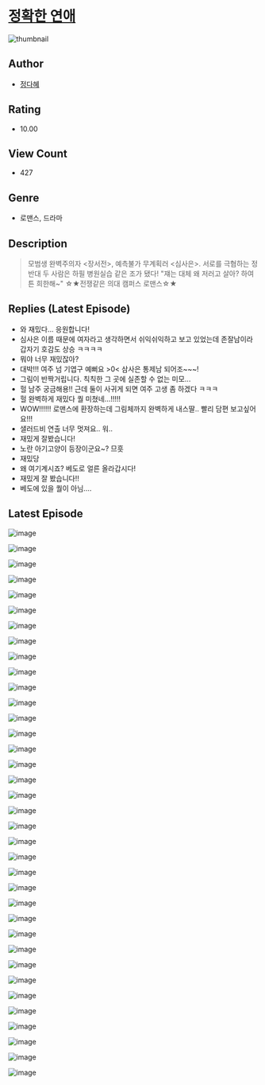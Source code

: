 # [정확한 연애](https://comic.naver.com/bestChallenge/list?titleId=810081)
![thumbnail](https://image-comic.pstatic.net/user_contents_data/challenge_comic/2023/05/23/358441/upload_3559022606268064307_480x623.jpeg)

## Author
- [정다혜](https://comic.naver.com/artistTitle?id=358441)

## Rating
- 10.00

## View Count
- 427

## Genre
- 로맨스, 드라마

## Description
> 모범생 완벽주의자 <장서전>, 예측불가 무계획러 <심사은>. 서로를 극혐하는 정반대 두 사람은 하필 병원실습 같은 조가 됐다! "쟤는 대체 왜 저러고 살아? 하여튼 희한해~" ☆★전쟁같은 의대 캠퍼스 로맨스☆★

## Replies (Latest Episode)
- 와 재밌다... 응원합니다!
- 심사은 이름 때문에 여자라고 생각하면서 쉬익쉬익하고 보고 있었는데 존잘남이라 갑자기 호감도 상승 ㅋㅋㅋㅋ
- 뭐야 너무 재밌잖아?
- 대박!!! 여주 넘 기엽구 예뻐요 >0< 삼사은 통제남 되어조~~~!
- 그림이 반짝거립니다. 칙칙한 그 곳에 실존할 수 없는 미모...
- 헐 남주 궁금해용!! 근데 둘이 사귀게 되면 여주 고생 좀 하겠다 ㅋㅋㅋ
- 헐 완벽하게 재밌다 퀄 미쳤네…!!!!!
- WOW!!!!!! 로맨스에 환장하는데 그림체까지 완벽하게 내스딸.. 빨리 담편 보고싶어요!!!
- 샐러드비 연출 너무 멋져요.. 워..
- 재밌게 잘봤습니다!
- 노란 아기고양이 등장이군요~? 므흣
- 재밌당
- 왜 여기계시죠? 베도로 얼른 올라갑시다!
- 재밌게 잘 봤습니다!!
- 베도에 있을 퀄이 아님….

## Latest Episode
![image](https://image-comic.pstatic.net/user_contents_data/challenge_comic/2023/05/26/358441/upload_3546927076456293734.jpeg)

![image](https://image-comic.pstatic.net/user_contents_data/challenge_comic/2023/05/26/358441/upload_7365980450310074469.jpeg)

![image](https://image-comic.pstatic.net/user_contents_data/challenge_comic/2023/05/26/358441/upload_7365464997631504997.jpeg)

![image](https://image-comic.pstatic.net/user_contents_data/challenge_comic/2023/05/26/358441/upload_3775198889622386231.jpeg)

![image](https://image-comic.pstatic.net/user_contents_data/challenge_comic/2023/05/26/358441/upload_7077463122329559397.jpeg)

![image](https://image-comic.pstatic.net/user_contents_data/challenge_comic/2023/05/26/358441/upload_3558180389001835318.jpeg)

![image](https://image-comic.pstatic.net/user_contents_data/challenge_comic/2023/05/26/358441/upload_3919595332907262512.jpeg)

![image](https://image-comic.pstatic.net/user_contents_data/challenge_comic/2023/05/26/358441/upload_4121981566219531065.jpeg)

![image](https://image-comic.pstatic.net/user_contents_data/challenge_comic/2023/05/26/358441/upload_7363773747706607460.jpeg)

![image](https://image-comic.pstatic.net/user_contents_data/challenge_comic/2023/05/26/358441/upload_3487254170906670436.jpeg)

![image](https://image-comic.pstatic.net/user_contents_data/challenge_comic/2023/05/26/358441/upload_3558795021118551652.jpeg)

![image](https://image-comic.pstatic.net/user_contents_data/challenge_comic/2023/05/26/358441/upload_7220508459785271088.jpeg)

![image](https://image-comic.pstatic.net/user_contents_data/challenge_comic/2023/05/26/358441/upload_7147273301631657528.jpeg)

![image](https://image-comic.pstatic.net/user_contents_data/challenge_comic/2023/05/26/358441/upload_7292511305962239540.jpeg)

![image](https://image-comic.pstatic.net/user_contents_data/challenge_comic/2023/05/26/358441/upload_7090414455215044656.jpeg)

![image](https://image-comic.pstatic.net/user_contents_data/challenge_comic/2023/05/26/358441/upload_3906090065912554547.jpeg)

![image](https://image-comic.pstatic.net/user_contents_data/challenge_comic/2023/05/26/358441/upload_3688783691585643620.jpeg)

![image](https://image-comic.pstatic.net/user_contents_data/challenge_comic/2023/05/26/358441/upload_4063144488001168696.jpeg)

![image](https://image-comic.pstatic.net/user_contents_data/challenge_comic/2023/05/26/358441/upload_7365415296183002168.jpeg)

![image](https://image-comic.pstatic.net/user_contents_data/challenge_comic/2023/05/26/358441/upload_3846414253472428344.jpeg)

![image](https://image-comic.pstatic.net/user_contents_data/challenge_comic/2023/05/26/358441/upload_7004614979444958308.jpeg)

![image](https://image-comic.pstatic.net/user_contents_data/challenge_comic/2023/05/26/358441/upload_3544389420863533874.jpeg)

![image](https://image-comic.pstatic.net/user_contents_data/challenge_comic/2023/05/26/358441/upload_7293071837711773794.jpeg)

![image](https://image-comic.pstatic.net/user_contents_data/challenge_comic/2023/05/26/358441/upload_4135255965876642914.jpeg)

![image](https://image-comic.pstatic.net/user_contents_data/challenge_comic/2023/05/26/358441/upload_7076902577571455845.jpeg)

![image](https://image-comic.pstatic.net/user_contents_data/challenge_comic/2023/05/26/358441/upload_7220167834605859125.jpeg)

![image](https://image-comic.pstatic.net/user_contents_data/challenge_comic/2023/05/26/358441/upload_4121411792452019001.jpeg)

![image](https://image-comic.pstatic.net/user_contents_data/challenge_comic/2023/05/26/358441/upload_3702913477580437299.jpeg)

![image](https://image-comic.pstatic.net/user_contents_data/challenge_comic/2023/05/26/358441/upload_4051330239047033910.jpeg)

![image](https://image-comic.pstatic.net/user_contents_data/challenge_comic/2023/05/26/358441/upload_7378077272141541945.jpeg)

![image](https://image-comic.pstatic.net/user_contents_data/challenge_comic/2023/05/26/358441/upload_7293686491320313392.jpeg)

![image](https://image-comic.pstatic.net/user_contents_data/challenge_comic/2023/05/26/358441/upload_3978986552925696610.jpeg)

![image](https://image-comic.pstatic.net/user_contents_data/challenge_comic/2023/05/26/358441/upload_3691039855827313968.jpeg)

![image](https://image-comic.pstatic.net/user_contents_data/challenge_comic/2023/05/26/358441/upload_3775252550924054832.jpeg)

![image](https://image-comic.pstatic.net/user_contents_data/challenge_comic/2023/05/26/358441/upload_3619034149336658529.jpeg)

![image](https://image-comic.pstatic.net/user_contents_data/challenge_comic/2023/05/26/358441/upload_7219381477529891126.jpeg)
